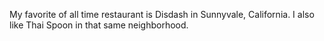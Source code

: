 My favorite of all time restaurant is Disdash in Sunnyvale, California.
I also like Thai Spoon in that same neighborhood.

